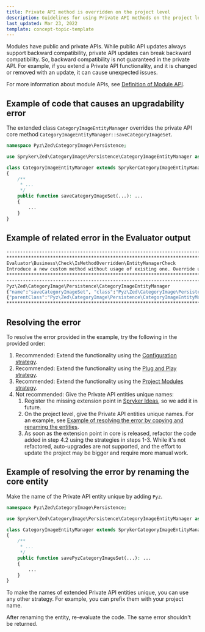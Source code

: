 ```yaml
---
title: Private API method is overridden on the project level
description: Guidelines for using Private API methods on the project level
last_updated: Mar 23, 2022
template: concept-topic-template
---
```


Modules have public and private APIs. While public API updates always support backward compatibility, private API updates can break backward compatibility. So, backward compatibility is not guaranteed in the private API. For example, if you extend a Private API functionality, and it is changed or removed with an update, it can cause unexpected issues.

For more information about module APIs, see [Definition of Module API](/docs/scos/dev/architecture/module-api/definition-of-module-api.html).


## Example of code that causes an upgradability error

The extended class `CategoryImageEntityManager` overrides the private API core method `CategoryImageEntityManager::saveCategoryImageSet`.

```php
namespace Pyz\Zed\CategoryImage\Persistence;

use Spryker\Zed\CategoryImage\Persistence\CategoryImageEntityManager as SprykerCategoryImageEntityManager;

class CategoryImageEntityManager extends SprykerCategoryImageEntityManager
{
    /**
     * ...
     */
    public function saveCategoryImageSet(...): ...
    {
        ...
    }
}
```

## Example of related error in the Evaluator output

```bash
------------------------------------------------------------------------------------
************************************************************************************************************************
Evaluator\Business\Check\IsMethodOverridden\EntityManagerCheck
Introduce a new custom method without usage of existing one. Override usage of the current method in all usage of public API.
************************************************************************************************************************
------------------------------------------------------------------------------------
Pyz\Zed\CategoryImage\Persistence\CategoryImageEntityManager
{"name":"saveCategoryImageSet", "class":"Pyz\Zed\CategoryImage\Persistence\CategoryImageEntityManager"}
{"parentClass":"Pyz\Zed\CategoryImage\Persistence\CategoryImageEntityManager"}
************************************************************************************************************************
```

## Resolving the error

To resolve the error provided in the example, try the following in the provided order:
1. Recommended: Extend the functionality using the [Configuration strategy](/docs/scos/dev/back-end-development/extending-spryker/development-strategies/development-strategies.html#configuration).
2. Recommended: Extend the functionality using the [Plug and Play strategy](/docs/scos/dev/back-end-development/extending-spryker/development-strategies/development-strategies.html#plug-and-play).
3. Recommended: Extend the functionality using the [Project Modules strategy](/docs/scos/dev/back-end-development/extending-spryker/development-strategies/development-strategies.html#project-modules).
4. Not recommended: Give the Private API entities unique names:
    1. Register the missing extension point in [Spryker Ideas](https://spryker.ideas.aha.io/), so we add it in future.
    2. On the project level, give the Private API entities unique names. For an example, see [Example of resolving the error by copying and renaming the entities](#example-of-resolving-the-error-by-copying-and-renaming-the-entities).
    3. As soon as the extension point in core is released, refactor the code added in step 4.2 using the strategies in steps 1-3.
        While it's not refactored, auto-upgrades are not supported, and the effort to update the project may be bigger and require more manual work.

## Example of resolving the error by renaming the core entity

Make the name of the Private API entity unique by adding `Pyz`.

```php
namespace Pyz\Zed\CategoryImage\Persistence;

use Spryker\Zed\CategoryImage\Persistence\CategoryImageEntityManager as SprykerCategoryImageEntityManager;

class CategoryImageEntityManager extends SprykerCategoryImageEntityManager
{
    /**
     * ...
     */
    public function savePyzCategoryImageSet(...): ...
    {
        ...
    }
}
```

To make the names of extended Private API entities unique, you can use any other strategy. For example, you can prefix them with your project name.


After renaming the entity, re-evaluate the code. The same error shouldn't be returned.

